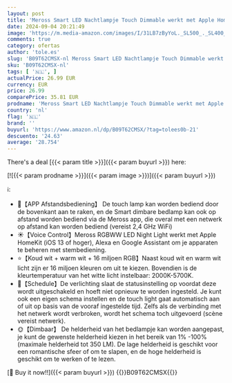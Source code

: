 ```yaml
---
layout: post
title: 'Meross Smart LED Nachtlampje Touch Dimmable werkt met Apple HomeKit  kleurverandering Wi-Fi LED nachtlampje werkt met Alexa en Google Home  RGBWW nachtlampje met timer voor de woonkamer'
date: 2024-09-04 20:21:49
image: 'https://m.media-amazon.com/images/I/31LB7zByYoL._SL500_._SL400_.jpg'
comments: true
category: ofertas
author: 'tole.es'
slug: 'B09T62CMSX-nl Meross Smart LED Nachtlampje Touch Dimmable werkt met...'
sku: 'B09T62CMSX-nl'
tags: [ '🇳🇱', ]
actualPrice: 26.99 EUR
currency: EUR
price: 26.99
comparePrice: 35.81 EUR
prodname: 'Meross Smart LED Nachtlampje Touch Dimmable werkt met Apple HomeKit  kleurverandering Wi-Fi LED nachtlampje werkt met Alexa en Google Home  RGBWW nachtlampje met timer voor de woonkamer'
country: 'nl'
flag: '🇳🇱'
brand: ''
buyurl: 'https://www.amazon.nl/dp/B09T62CMSX/?tag=tolees0b-21'
descuento: '24.63'
average: '28.754'
---
```


There's a deal [{{< param title >}}]({{< param buyurl >}})  here:

[![{{< param prodname >}}]({{< param image >}})]({{< param buyurl >}})

ℹ️:

- 🌝【APP Afstandsbediening】 De touch lamp kan worden bediend door de bovenkant aan te raken, en de Smart dimbare bedlamp kan ook op afstand worden bediend via de Meross app, die overal met een netwerk op afstand kan worden bediend (vereist 2,4 GHz WiFi)
- ☀️【Voice Control】Meross RGBWW LED Night Light werkt met Apple HomeKit (iOS 13 of hoger), Alexa en Google Assistant om je apparaten te beheren met stembediening.
- ⭐【Koud wit + warm wit + 16 miljoen RGB】Naast koud wit en warm wit licht zijn er 16 miljoen kleuren om uit te kiezen. Bovendien is de kleurtemperatuur van het witte licht instelbaar: 2000K-5700K.
- 🌙【Schedule】De verlichting slaat de statusinstelling op voordat deze wordt uitgeschakeld en hoeft niet opnieuw te worden ingesteld. Je kunt ook een eigen schema instellen en de touch light gaat automatisch aan of uit op basis van de vooraf ingestelde tijd. Zelfs als de verbinding met het netwerk wordt verbroken, wordt het schema toch uitgevoerd (scène vereist netwerk).
- 🌞【Dimbaar】 De helderheid van het bedlampje kan worden aangepast, je kunt de gewenste helderheid kiezen in het bereik van 1% -100% (maximale helderheid tot 350 LM). De lage helderheid is geschikt voor een romantische sfeer of om te slapen, en de hoge helderheid is geschikt om te werken of te lezen.

[🛒 Buy it now!!]({{< param buyurl >}})
{{<world>}}B09T62CMSX{{</world>}}
